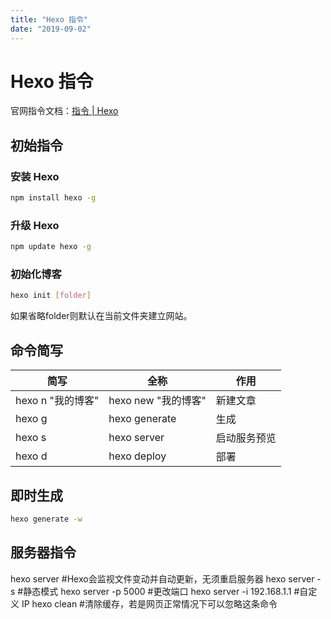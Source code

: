 ```yaml
---
title: "Hexo 指令"
date: "2019-09-02"
---
```


# Hexo 指令

官网指令文档：[指令 | Hexo](https://hexo.io/zh-cn/docs/commands)

## 初始指令

### 安装 Hexo

```bash
npm install hexo -g
```

### 升级 Hexo

```bash
npm update hexo -g
```

### 初始化博客

```bash
hexo init [folder]
```

如果省略folder则默认在当前文件夹建立网站。

## 命令简写

| 简写              | 全称                | 作用         |
| ----------------- | ------------------- | ------------ |
| hexo n "我的博客" | hexo new "我的博客" | 新建文章     |
| hexo g            | hexo generate       | 生成         |
| hexo s            | hexo server         | 启动服务预览 |
| hexo d            | hexo deploy         | 部署         |

## 即时生成

```bash
hexo generate -w
```

## 服务器指令

hexo server #Hexo会监视文件变动并自动更新，无须重启服务器
hexo server -s #静态模式
hexo server -p 5000 #更改端口
hexo server -i 192.168.1.1 #自定义 IP
hexo clean #清除缓存，若是网页正常情况下可以忽略这条命令

